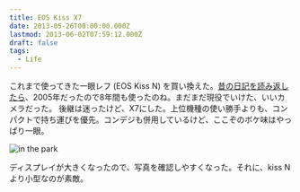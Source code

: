 ```yaml
---
title: EOS Kiss X7
date: 2013-05-26T00:00:00.000Z
lastmod: 2013-06-02T07:59:12.000Z
draft: false
tags:
  - Life
---
```


これまで使ってきた一眼レフ (EOS Kiss N) を買い換えた。[昔の日記を読み返したら](/posts/20050629/p01)、2005年だったので8年間も使ったのね。まだまだ現役でいけた、いいカメラだった。 後継は迷ったけど、X7にした。上位機種の使い勝手よりも、コンパクトで持ち運びを優先。コンデジも併用しているけど、ここぞのボケ味はやっぱり一眼。

![in the park](@/assets/flickr/8836573769.jpg "in the park")

ディスプレイが大きくなったので、写真を確認しやすくなった。それに、kiss Nより小型なのが素敵。
